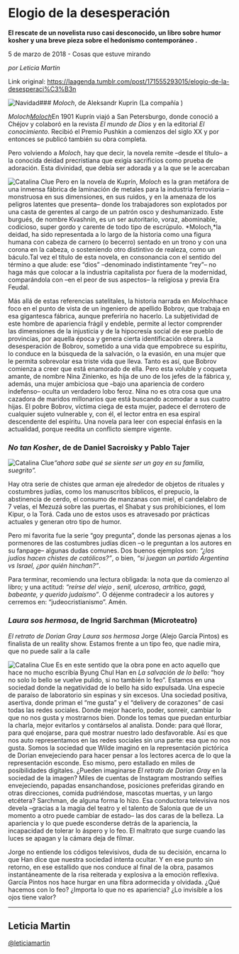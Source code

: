 # Elogio de la desesperación

**El rescate de un novelista ruso casi desconocido, un libro sobre humor kosher y una breve pieza sobre el hedonismo contemporáneo .**

5 de marzo de 2018 - Cosas que estuve mirando

_por Leticia Martin_

Link original: https://laagenda.tumblr.com/post/171555293015/elogio-de-la-desesperaci%C3%B3n

![Navidad](https://64.media.tumblr.com/9f091811a41a2d2245db56316534c584/tumblr_inline_pjzxvbG5YW1t6q87u_500.jpg)### *Moloch*, de Aleksandr Kuprin (La compañía )

*Moloch*[*Moloch*](https://es.wikipedia.org/wiki/Moloch)En
1901 Kuprín viajó a San
Petersburgo, donde conoció a Chéjov
y colaboró en la revista *El
mundo de Dios* y
en la editorial *El
conocimiento*.
Recibió el Premio Pushkin a comienzos del siglo XX y por entonces se
publicó también su obra completa. 


Pero
volviendo a *Moloch*,
hay que decir, la novela remite –desde el título– a la conocida
deidad precristiana que exigía sacrificios como prueba de adoración.
Esta divinidad, que debía ser adorada y a la que se le acercaban


![Catalina Clue](https://64.media.tumblr.com/444392ed1b5561ca350b254162b7f774/tumblr_inline_pjzxvcJ8ha1t6q87u_250.jpg)
Pero
en la novela de Kuprín, *Moloch*
es la gran metáfora de una inmensa fábrica de laminación de
metales para la industria ferroviaria –monstruosa en sus
dimensiones, en sus ruidos, y en la amenaza de los peligros latentes
que presenta– donde los trabajadores son explotados por una casta
de gerentes al cargo de un patrón osco y deshumanizado. Este
burgués, de nombre Kvashnín, es un ser autoritario, voraz,
abominable, codicioso, super gordo y carente de todo tipo de
escrúpulo. *Moloch,*la
deidad, ha sido representada a lo largo de la historia como una
figura humana con cabeza de carnero (o becerro) sentado en un trono y
con una corona en la cabeza, o sosteniendo otro distintivo de
realeza, como un báculo.Tal
vez el título de esta novela, en consonancia con el sentido del
término a que alude: ese “dios”
–denominado indistintamente “rey”– no haga más que colocar a
la industria capitalista por fuera de la modernidad, comparándola
con –en el peor de sus aspectos– la religiosa y previa Era
Feudal.

Más
allá de estas referencias satelitales, la historia narrada en *Moloch*hace
foco en el punto de vista de un ingeniero de apellido Bobrov, que
trabaja en esa gigantesca fábrica, aunque preferiría no hacerlo. La
subjetividad de este hombre de apariencia frágil y endeble, permite
al lector comprender las dimensiones de la injusticia y de la
hipocresía social de ese pueblo de provincias, por aquella época y
genera cierta identificación obrera. La desesperación de Bobrov,
sometido a una vida que empobrece su espíritu, lo conduce en la
búsqueda de la salvación, o la evasión, en una mujer que le
permita sobrevolar esa triste vida que lleva. Tanto es así, que
Bobrov comienza a creer que está enamorado de ella. Pero esta
voluble y coqueta amante, de nombre Nina Zinienko, es hija de uno de
los jefes de la fábrica y, además, una mujer ambiciosa que –bajo
una apariencia de cordero indefenso– oculta un verdadero lobo
feroz. Nina no es otra cosa que una cazadora de maridos millonarios
que está buscando acomodar a sus cuatro hijas. El pobre Bobrov,
víctima ciega de esta mujer, padece el derrotero de cualquier sujeto
vulnerable y, con él, el lector entra en esa espiral descendente del
espíritu. Una novela para leer con especial énfasis en la
actualidad, porque reedita un conflicto siempre vigente.  


  


### *No tan Kosher*, de de Daniel Sacroisky y Pablo Tajer

![Catalina Clue](https://64.media.tumblr.com/60c60516b31c81a6930c74bc77943449/tumblr_inline_pjzxvcNNuG1t6q87u_250.jpg)*“ahora
sabe qué se siente ser un goy en su familia, suegrito”.*  

 Hay
otra serie de chistes que arman eje alrededor de objetos de rituales
y costumbres judías, como los manuscritos bíblicos, el prepucio, la
abstinencia de cerdo, el consumo de manzanas con miel, el candelabro
de 7 velas, el Mezuzá sobre las puertas, el Shabat y sus
prohibiciones, el Iom Kipur, o la Torá. Cada uno de estos usos es
atravesado por prácticas actuales y generan otro tipo de humor.


 Pero
mi favorita fue la serie “goy pregunta”, donde las personas
ajenas a los pormenores de las costumbres judías dicen –o le
preguntan a los autores en su fanpage– algunas dudas comunes. Dos
buenos ejemplos son: *“¿los
judíos hacen chistes de católicos?”*,
o bien, *“si
juegan un partido Argentina vs Israel, ¿por quién hinchan?”*.




 Para
terminar, recomiendo una lectura obligada: la nota que da comienzo al
libro; y una actitud: *“reírse
del viejo , senil, ulceroso, artrítico, gagá, babeante, y querido
judaísmo”*.
O déjenme contradecir a los autores y cerremos en:
“judeocristianismo”. Amén.

  


### *Laura sos hermosa*, de Ingrid Sarchman (Microteatro)

*El
retrato de Dorian Gray* *Laura
sos hermosa*
Jorge
(Alejo García Pintos) es finalista de un reality show. Estamos
frente a un tipo feo, que nadie mira, que no puede salir a la calle


![Catalina Clue](https://64.media.tumblr.com/04dc3ec083da8492e9954ae7e71dcc00/tumblr_inline_pjzxvcXKq71t6q87u_250.jpg)
Es
en este sentido que la obra pone en acto aquello que hace no mucho
escribía Byung Chul Han en *La
salvación de lo bello:*
“hoy no solo lo bello se vuelve pulido, si no también lo feo”.
Estamos en una sociedad donde la negatividad de lo bello ha sido
expulsada. Una especie de paraíso de laboratorio sin espinas y sin
excesos. Una sociedad positiva, asertiva, donde priman el “me
gusta” y el “delivery de corazones” de casi todas las redes
sociales. Donde mejor hacerlo, poder, sonreir, cambiar lo que no nos
gusta y mostrarnos bien. Donde los temas que puedan enturbiar la
charla, mejor evitarlos y contárselos al analista. Donde: para qué
llorar, para qué enojarse, para qué mostrar nuestro lado
desfavorable. Así es que nos auto representamos en las redes
sociales sin una parte: esa que no nos gusta. Somos la sociedad que
Wilde imaginó en la representación pictórica de Dorian
envejeciendo para hacer pensar a los lectores acerca de lo que la
representación esconde. Eso mismo, pero estallado en miles de
posibilidades digitales. ¿Pueden imaginarse *El
retrato de Dorian Gray*
en la sociedad de la imagen? Miles de cuentas de Instagram mostrando
selfies envejeciendo, papadas ensanchandose, posiciones preferidas
girando en otras direcciones, comida pudriéndose, mascotas muertas,
y un largo etcétera? Sarchman, de alguna forma lo hizo. Esa
conductora televisiva nos devela –gracias a la magia del teatro y
el talento de Salonia que de un momento a otro puede cambiar de
estado– las dos caras de la belleza. La apariencia y lo que puede
esconderse detrás de la apariencia, la incapacidad de tolerar lo
áspero y lo feo. El maltrato que surge cuando las luces se apagan y
la cámara deja de filmar.


Jorge
no entiende los códigos televisivos, duda de su decisión, encarna
lo que Han dice que nuestra sociedad intenta ocultar. Y en ese punto
sin retorno, en ese estallido que nos conduce al final de la obra,
pasamos instantáneamente de la risa reiterada y explosiva a la
emoción reflexiva. García Pintos nos hace hurgar en una fibra
adormecida y olvidada. ¿Qué hacemos con lo feo? ¿Importa lo que no
es apariencia? ¿Lo invisible a los ojos tiene valor?



---

 Leticia Martin
---------------

 [@leticiamartin](https://twitter.com/leticiamartin?lang=es)